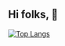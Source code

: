 ## Hi folks, 👋

[![Top Langs](https://github-readme-stats.vercel.app/api/top-langs/?username=sastrogumilo&layout=compact&langs_count=12&custom_title=Languages%20%28Public%20Repos%29)](https://github.com/sastrogumilo)
